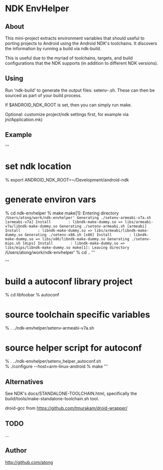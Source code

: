
NDK EnvHelper
=============

About
-----

This mini-project extracts environment variables that should useful
to porting projects to Android using the Android NDK's toolchains.
It discovers the information by running a build via ndk-build.

This is useful due to the myriad of toolchains, targets, and build
configurations that the NDK supports (in addition to different NDK
versions).


Using
-----

Run 'ndk-build' to generate the output files: setenv-<target>.sh.
These can then be sourced as part of your build process.

If $ANDROID_NDK_ROOT is set, then you can simply run make.

Optional: customize project/ndk settings first, for example via
jni/Application.mk)


Example
-------

'''
# set ndk location
% export ANDROID_NDK_ROOT=~/Development/android-ndk

# generate environ vars
% cd ndk-envhelper
% make
make[1]: Entering directory `/Users/atong/work/ndk-envhelper'
Generating ./setenv-armeabi-v7a.sh
[armeabi-v7a] Install        : libndk-make-dummy.so => libs/armeabi-v7a/libndk-make-dummy.so
Generating ./setenv-armeabi.sh
[armeabi] Install        : libndk-make-dummy.so => libs/armeabi/libndk-make-dummy.so
Generating ./setenv-x86.sh
[x86] Install        : libndk-make-dummy.so => libs/x86/libndk-make-dummy.so
Generating ./setenv-mips.sh
[mips] Install        : libndk-make-dummy.so => libs/mips/libndk-make-dummy.so
make[1]: Leaving directory `/Users/atong/work/ndk-envhelper'
% cd ..
'''

'''
# build a autoconf library project
% cd libfoobar
% autoconf
# source toolchain specific variables
% . ../ndk-envhelper/setenv-armeabi-v7a.sh
# source helper script for autoconf
% . ../ndk-envhelper/setenv_helper_autoconf.sh	
% ./configure --host=arm-linux-android
% make
'''


Alternatives
------------

See NDK's docs/STANDALONE-TOOLCHAIN.html, specifically the
build/tools/make-standalone-toolchain.sh tool.

droid-gcc from https://github.com/tmurakam/droid-wrapper/


TODO
----

...


Author
------
http://github.com/atong

